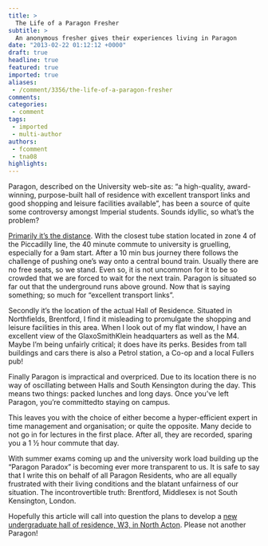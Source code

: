 ```yaml
---
title: >
  The Life of a Paragon Fresher
subtitle: >
  An anonymous fresher gives their experiences living in Paragon
date: "2013-02-22 01:12:12 +0000"
draft: true
headline: true
featured: true
imported: true
aliases:
 - /comment/3356/the-life-of-a-paragon-fresher
comments:
categories:
 - comment
tags:
 - imported
 - multi-author
authors:
 - fcomment
 - tna08
highlights:
---
```


Paragon, described on the University web-site as: “a high-quality, award-winning, purpose-built hall of residence with excellent transport links and good shopping and leisure facilities available”, has been a source of quite some controversy amongst Imperial students. Sounds idyllic, so what’s the problem?

[Primarily it’s the distance](http://felixonline.co.uk/news/3355/paragon-a-case-study-of-distance/). With the closest tube station located in zone 4 of the Piccadilly line, the 40 minute commute to university is gruelling, especially for a 9am start. After a 10 min bus journey there follows the challenge of pushing one’s way onto a central bound train. Usually there are no free seats, so we stand. Even so, it is not uncommon for it to be so crowded that we are forced to wait for the next train. Paragon is situated so far out that the underground runs above ground. Now that is saying something; so much for “excellent transport links”.

Secondly it’s the location of the actual Hall of Residence. Situated in Northfields, Brentford, I find it misleading to promulgate the shopping and leisure facilities in this area. When I look out of my flat window, I have an excellent view of the GlaxoSmithKlein headquarters as well as the M4. Maybe I’m being unfairly critical; it does have its perks. Besides from tall buildings and cars there is also a Petrol station, a Co-op and a local Fullers pub!

Finally Paragon is impractical and overpriced. Due to its location there is no way of oscillating between Halls and South Kensington during the day. This means two things: packed lunches and long days. Once you’ve left Paragon, you’re committedto staying on campus.

This leaves you with the choice of either become a hyper-efficient expert in time management and organisation; or quite the opposite. Many decide to not go in for lectures in the first place. After all, they are recorded, sparing you a 1 ½ hour commute that day.

With summer exams coming up and the university work load building up the “Paragon Paradox” is becoming ever more transparent to us. It is safe to say that I write this on behalf of all Paragon Residents, who are all equally frustrated with their living conditions and the blatant unfairness of our situation. The incontrovertible truth: Brentford, Middlesex is not South Kensington, London.

Hopefully this article will call into question the plans to develop a [new undergraduate hall of residence, W3, in North Acton](http://felixonline.co.uk/news/3347/anger-over-new-halls/). Please not another Paragon!

